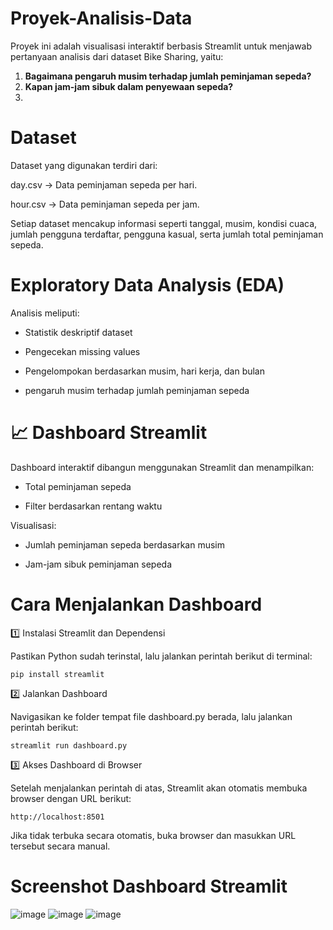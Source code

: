# Proyek-Analisis-Data
Proyek ini adalah visualisasi interaktif berbasis Streamlit untuk menjawab pertanyaan analisis dari dataset Bike Sharing, yaitu:
1. **Bagaimana pengaruh musim terhadap jumlah peminjaman sepeda?**
2. **Kapan jam-jam sibuk dalam penyewaan sepeda?**
3. 
# Dataset
Dataset yang digunakan terdiri dari:

day.csv → Data peminjaman sepeda per hari.

hour.csv → Data peminjaman sepeda per jam.

Setiap dataset mencakup informasi seperti tanggal, musim, kondisi cuaca, jumlah pengguna terdaftar, pengguna kasual, serta jumlah total peminjaman sepeda.
# Exploratory Data Analysis (EDA)
 Analisis meliputi:

- Statistik deskriptif dataset

- Pengecekan missing values

- Pengelompokan berdasarkan musim, hari kerja, dan bulan

- pengaruh musim terhadap jumlah peminjaman sepeda

# 📈 Dashboard Streamlit

Dashboard interaktif dibangun menggunakan Streamlit dan menampilkan:

- Total peminjaman sepeda

- Filter berdasarkan rentang waktu

Visualisasi:

- Jumlah peminjaman sepeda berdasarkan musim

- Jam-jam sibuk peminjaman sepeda

# Cara Menjalankan Dashboard

1️⃣ Instalasi Streamlit dan Dependensi

Pastikan Python sudah terinstal, lalu jalankan perintah berikut di terminal:

```shell
pip install streamlit
```

2️⃣ Jalankan Dashboard

Navigasikan ke folder tempat file dashboard.py berada, lalu jalankan perintah berikut:

```shell
streamlit run dashboard.py
```

3️⃣ Akses Dashboard di Browser

Setelah menjalankan perintah di atas, Streamlit akan otomatis membuka browser dengan URL berikut:

```shell
http://localhost:8501
```

Jika tidak terbuka secara otomatis, buka browser dan masukkan URL tersebut secara manual.

# Screenshot Dashboard Streamlit
![image](https://github.com/user-attachments/assets/7cc290a9-bdbe-4c61-a0e8-12a1210d9cc9)
![image](https://github.com/user-attachments/assets/07bd6e4d-53c8-4b2d-9c1b-186fc29c2a4e)
![image](https://github.com/user-attachments/assets/c61915e2-aad6-4a23-b9c8-93c500a86434)




